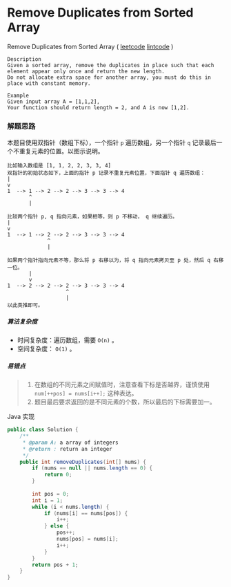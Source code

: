 # Remove Duplicates from Sorted Array

 Remove Duplicates from Sorted Array  ( [leetcode]()  [lintcode](http://www.lintcode.com/en/problem/remove-duplicates-from-sorted-array/#) )

```
Description
Given a sorted array, remove the duplicates in place such that each element appear only once and return the new length.
Do not allocate extra space for another array, you must do this in place with constant memory.

Example
Given input array A = [1,1,2],
Your function should return length = 2, and A is now [1,2].
```

### 解题思路

本题目使用双指针（数组下标），一个指针 `p` 遍历数组，另一个指针 `q` 记录最后一个不重复元素的位置。以图示说明。

```
比如输入数组是 [1, 1, 2, 2, 3, 3, 4]
双指针的初始状态如下，上面的指针 p 记录不重复元素位置，下面指针 q 遍历数组：
|
v                          
1  --> 1 --> 2 --> 2 --> 3 --> 3 --> 4
       ^                   
       |

比较两个指针 p, q 指向元素，如果相等，则 p 不移动， q 继续遍历。
|
v                          
1  --> 1 --> 2 --> 2 --> 3 --> 3 --> 4
             ^                   
             |

如果两个指针指向元素不等，那么将 p 右移以为，将 q 指向元素拷贝至 p 处，然后 q 右移一位。
       |
       v                          
1  --> 2 --> 2 --> 2 --> 3 --> 3 --> 4
                   ^                   
                   |
以此类推即可。              
```

##### 算法复杂度

- 时间复杂度：遍历数组，需要 `O(n)` 。
- 空间复杂度： `O(1)` 。

##### 易错点

> 1. 在数组的不同元素之间赋值时，注意查看下标是否越界，谨慎使用 `num[++pos] = nums[i++];` 这种表达。
> 2. 题目最后要求返回的是不同元素的个数，所以最后的下标需要加一。

Java 实现

```java
public class Solution {
    /**
     * @param A: a array of integers
     * @return : return an integer
     */
    public int removeDuplicates(int[] nums) {
        if (nums == null || nums.length == 0) {
            return 0;
        }
        
        int pos = 0;
        int i = 1;
        while (i < nums.length) {
            if (nums[i] == nums[pos]) {
                i++;
            } else {
                pos++;
                nums[pos] = nums[i];
                i++;
            }
        }
        return pos + 1;
    }
}
```

